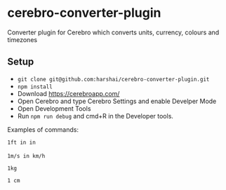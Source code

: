 # cerebro-converter-plugin
Converter plugin for Cerebro which converts units, currency, colours and timezones

## Setup
- `git clone git@github.com:harshai/cerebro-converter-plugin.git`
- `npm install`
- Download https://cerebroapp.com/
- Open Cerebro and type Cerebro Settings and enable Develper Mode
- Open Development Tools
- Run `npm run debug` and cmd+R in the Developer tools.

Examples of commands:

`1ft in in`

`1m/s in km/h` 

`1kg` 

`1 cm`
